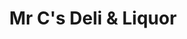 ---
title: "Mr C's Deli & Liquor"
url: /saint-clair-shores/mr-cs-deli-und-liquor/
shop: Lebensmittel
---